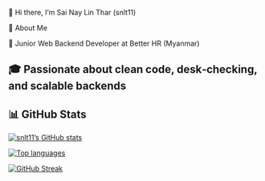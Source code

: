 👋 Hi there, I’m Sai Nay Lin Thar (snlt11)

📖 About Me

🔭 Junior Web Backend Developer at Better HR (Myanmar)

🎓 Passionate about clean code, desk‑checking, and scalable backends
---

## 📊 GitHub Stats

<p align="left">
  <a href="https://github.com/snlt11">
    <img src="https://github-readme-stats.vercel.app/api?username=snlt11&show_icons=true&theme=vue&count_private=true" alt="snlt11’s GitHub stats"/>
  </a>
</p>

<p align="left">
  <a href="https://github.com/snlt11">
    <img src="https://github-readme-stats.vercel.app/api/top-langs/?username=snlt11&layout=compact&theme=vue" alt="Top languages"/>
  </a>
</p>

<p align="left">
  <a href="https://github.com/snlt11">
    <img src="https://github-readme-streak-stats.herokuapp.com?user=snlt11&theme=vue" alt="GitHub Streak"/>
  </a>
</p>
